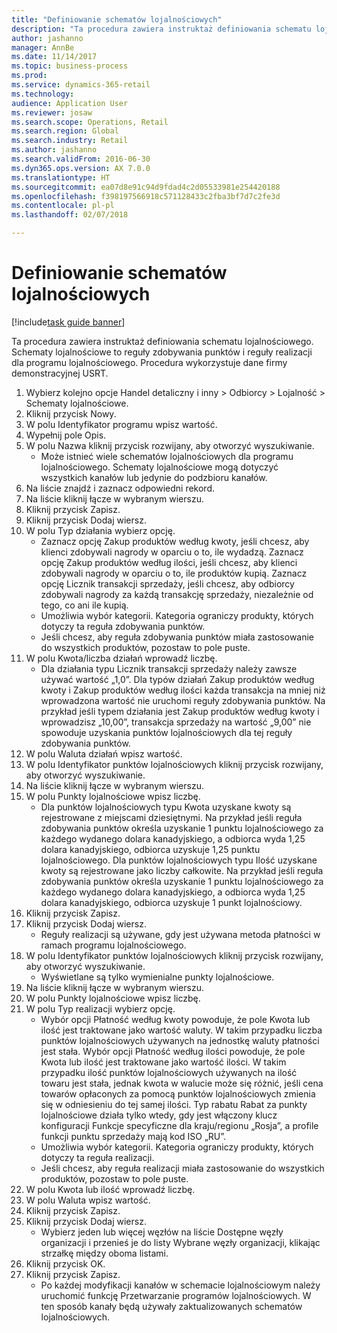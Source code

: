 ```yaml
--- 
title: "Definiowanie schematów lojalnościowych"
description: "Ta procedura zawiera instruktaż definiowania schematu lojalnościowego."
author: jashanno
manager: AnnBe
ms.date: 11/14/2017
ms.topic: business-process
ms.prod: 
ms.service: dynamics-365-retail
ms.technology: 
audience: Application User
ms.reviewer: josaw
ms.search.scope: Operations, Retail
ms.search.region: Global
ms.search.industry: Retail
ms.author: jashanno
ms.search.validFrom: 2016-06-30
ms.dyn365.ops.version: AX 7.0.0
ms.translationtype: HT
ms.sourcegitcommit: ea07d8e91c94d9fdad4c2d05533981e254420188
ms.openlocfilehash: f398197566918c571128433c2fba3bf7d7c2fe3d
ms.contentlocale: pl-pl
ms.lasthandoff: 02/07/2018

---
```


# <a name="define-loyalty-schemes"></a>Definiowanie schematów lojalnościowych

[!include[task guide banner](../includes/task-guide-banner.md)]

Ta procedura zawiera instruktaż definiowania schematu lojalnościowego. Schematy lojalnościowe to reguły zdobywania punktów i reguły realizacji dla programu lojalnościowego. Procedura wykorzystuje dane firmy demonstracyjnej USRT.

1. Wybierz kolejno opcje Handel detaliczny i inny > Odbiorcy > Lojalność > Schematy lojalnościowe.
2. Kliknij przycisk Nowy.
3. W polu Identyfikator programu wpisz wartość.
4. Wypełnij pole Opis.
5. W polu Nazwa kliknij przycisk rozwijany, aby otworzyć wyszukiwanie.
    * Może istnieć wiele schematów lojalnościowych dla programu lojalnościowego. Schematy lojalnościowe mogą dotyczyć wszystkich kanałów lub jedynie do podzbioru kanałów.  
6. Na liście znajdź i zaznacz odpowiedni rekord.
7. Na liście kliknij łącze w wybranym wierszu.
8. Kliknij przycisk Zapisz.
9. Kliknij przycisk Dodaj wiersz.
10. W polu Typ działania wybierz opcję.
    * Zaznacz opcję Zakup produktów według kwoty, jeśli chcesz, aby klienci zdobywali nagrody w oparciu o to, ile wydadzą. Zaznacz opcję Zakup produktów według ilości, jeśli chcesz, aby klienci zdobywali nagrody w oparciu o to, ile produktów kupią.  Zaznacz opcję Licznik transakcji sprzedaży, jeśli chcesz, aby odbiorcy zdobywali nagrody za każdą transakcję sprzedaży, niezależnie od tego, co ani ile kupią.  
    * Umożliwia wybór kategorii. Kategoria ograniczy produkty, których dotyczy ta reguła zdobywania punktów.  
    * Jeśli chcesz, aby reguła zdobywania punktów miała zastosowanie do wszystkich produktów, pozostaw to pole puste.  
11. W polu Kwota/liczba działań wprowadź liczbę.
    *  Dla działania typu Licznik transakcji sprzedaży należy zawsze używać wartość „1,0”. Dla typów działań Zakup produktów według kwoty i Zakup produktów według ilości każda transakcja na mniej niż wprowadzona wartość nie uruchomi reguły zdobywania punktów. Na przykład jeśli typem działania jest Zakup produktów według kwoty i wprowadzisz „10,00”, transakcja sprzedaży na wartość „9,00” nie spowoduje uzyskania punktów lojalnościowych dla tej reguły zdobywania punktów.  
12. W polu Waluta działań wpisz wartość.
13. W polu Identyfikator punktów lojalnościowych kliknij przycisk rozwijany, aby otworzyć wyszukiwanie.
14. Na liście kliknij łącze w wybranym wierszu.
15. W polu Punkty lojalnościowe wpisz liczbę.
    * Dla punktów lojalnościowych typu Kwota uzyskane kwoty są rejestrowane z miejscami dziesiętnymi. Na przykład jeśli reguła zdobywania punktów określa uzyskanie 1 punktu lojalnościowego za każdego wydanego dolara kanadyjskiego, a odbiorca wyda 1,25 dolara kanadyjskiego, odbiorca uzyskuje 1,25 punktu lojalnościowego. Dla punktów lojalnościowych typu Ilość uzyskane kwoty są rejestrowane jako liczby całkowite. Na przykład jeśli reguła zdobywania punktów określa uzyskanie 1 punktu lojalnościowego za każdego wydanego dolara kanadyjskiego, a odbiorca wyda 1,25 dolara kanadyjskiego, odbiorca uzyskuje 1 punkt lojalnościowy.  
16. Kliknij przycisk Zapisz.
17. Kliknij przycisk Dodaj wiersz.
    * Reguły realizacji są używane, gdy jest używana metoda płatności w ramach programu lojalnościowego.  
18. W polu Identyfikator punktów lojalnościowych kliknij przycisk rozwijany, aby otworzyć wyszukiwanie.
    * Wyświetlane są tylko wymienialne punkty lojalnościowe.  
19. Na liście kliknij łącze w wybranym wierszu.
20. W polu Punkty lojalnościowe wpisz liczbę.
21. W polu Typ realizacji wybierz opcję.
    * Wybór opcji Płatność według kwoty powoduje, że pole Kwota lub ilość jest traktowane jako wartość waluty. W takim przypadku liczba punktów lojalnościowych używanych na jednostkę waluty płatności jest stała. Wybór opcji Płatność według ilości powoduje, że pole Kwota lub ilość jest traktowane jako wartość ilości. W takim przypadku ilość punktów lojalnościowych używanych na ilość towaru jest stała, jednak kwota w walucie może się różnić, jeśli cena towarów opłaconych za pomocą punktów lojalnościowych zmienia się w odniesieniu do tej samej ilości. Typ rabatu Rabat za punkty lojalnościowe działa tylko wtedy, gdy jest włączony klucz konfiguracji Funkcje specyficzne dla kraju/regionu „Rosja”, a profile funkcji punktu sprzedaży mają kod ISO „RU”.  
    * Umożliwia wybór kategorii. Kategoria ograniczy produkty, których dotyczy ta reguła realizacji.  
    * Jeśli chcesz, aby reguła realizacji miała zastosowanie do wszystkich produktów, pozostaw to pole puste.  
22. W polu Kwota lub ilość wprowadź liczbę.
23. W polu Waluta wpisz wartość.
24. Kliknij przycisk Zapisz.
25. Kliknij przycisk Dodaj wiersz.
    * Wybierz jeden lub więcej węzłów na liście Dostępne węzły organizacji i przenieś je do listy Wybrane węzły organizacji, klikając strzałkę między oboma listami.  
26. Kliknij przycisk OK.
27. Kliknij przycisk Zapisz.
    * Po każdej modyfikacji kanałów w schemacie lojalnościowym należy uruchomić funkcję Przetwarzanie programów lojalnościowych. W ten sposób kanały będą używały zaktualizowanych schematów lojalnościowych.  


